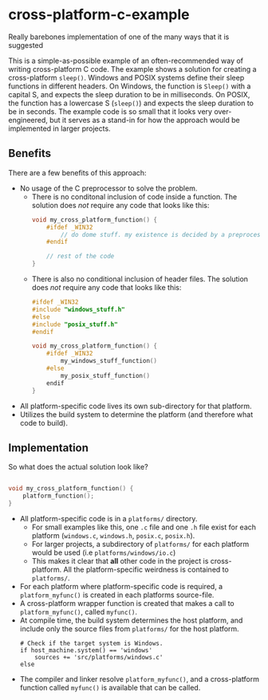 # cross-platform-c-example

Really barebones implementation of one of the many ways that it is suggested 

This is a simple-as-possible example of an often-recommended way of writing cross-platform C code. The example shows a solution for creating a cross-platform `sleep()`. Windows and POSIX systems define their sleep functions in different headers. On Windows, the function is `Sleep()` with a capital S, and expects the sleep duration to be in milliseconds. On POSIX, the function has a lowercase S (`sleep()`) and expects the sleep duration to be in seconds. The example code is so small that it looks very over-engineered, but it serves as a stand-in for how the approach would be implemented in larger projects. 

## Benefits

There are a few benefits of this approach:
-  No usage of the C preprocessor to solve the problem. 
    - There is no conditonal inclusion of code inside a function. The solution does _not_ require any code that looks like this:
        ```c
        void my_cross_platform_function() {
            #ifdef _WIN32
                // do dome stuff. my existence is decided by a preprocessor
            #endif

            // rest of the code
        }
        ```
    - There is also no conditional inclusion of header files. The solution does _not_ require any code that looks like this:
        ```c
        #ifdef _WIN32
        #include "windows_stuff.h"
        #else
        #include "posix_stuff.h"
        #endif

        void my_cross_platform_function() {
            #ifdef _WIN32
                my_windows_stuff_function() 
            #else
                my_posix_stuff_function() 
            endif
        }
        ```
- All platform-specific code lives its own sub-directory for that platform.
- Utilizes the build system to determine the platform (and therefore what code to build). 

## Implementation

So what does the actual solution look like?

```c

void my_cross_platform_function() {
    platform_function();
}
```

- All platform-specific code is in a `platforms/` directory.
    - For small examples like this, one `.c` file and one `.h` file exist for each platform (`windows.c`, `windows.h`, `posix.c`, `posix.h`).
    - For larger projects, a subdirectory of `platforms/` for each platform would be used (i.e `platforms/windows/io.c`)
    - This makes it clear that **all** other code in the project is cross-platform. All the platform-specific weirdness is contained to `platforms/`. 
- For each platform where platform-specific code is required, a `platform_myfunc()` is created in each platforms source-file. 
- A cross-platform wrapper function is created that makes a call to `platform_myfunc()`, called `myfunc()`.
- At compile time, the build system determines the host platform, and include only the source files from `platforms/` for the host platform.
  ```meson
  # Check if the target system is Windows.
  if host_machine.system() == 'windows'
      sources += 'src/platforms/windows.c'
  else
  ```
- The compiler and linker resolve `platform_myfunc()`, and a cross-platform function called `myfunc()` is available that can be called.

